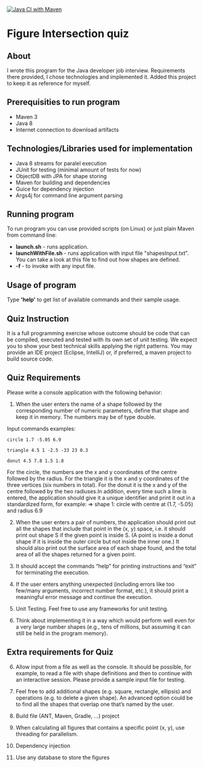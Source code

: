 
[![Java CI with Maven](https://github.com/progys/figure-intersection/actions/workflows/maven.yml/badge.svg)](https://github.com/progys/figure-intersection/actions/workflows/maven.yml)
# Figure Intersection quiz

## About 
I wrote this program for the Java developer job interview. Requirements there provided, I chose technologies and implemented it.
Added this project to keep it as reference for myself.

## Prerequisities to run program
- Maven 3
- Java 8
- Internet connection to download artifacts

## Technologies/Libraries used for implementation
- Java 8 streams for paralel execution
- JUnit for testing (minimal amount of tests for now)
- ObjectDB with JPA for shape storing
- Maven for building and dependencies
- Guice for dependency injection
- Args4j for command line argument parsing

## Running program
To run program you can use provided scripts (on Linux) or just plain Maven from command line:

- **launch.sh** - runs application.
- **launchWithFile.sh** - runs application with input file "shapesInput.txt". You can take a look at this file to find out how shapes are defined.
- **-f <filename>** - to invoke with any input file.

## Usage of program
Type **'help'** to get list of available commands and their sample usage.

## Quiz Instruction
It is a full programming exercise whose outcome should be code that can be compiled, executed and tested with its own set of unit testing. We expect you to show your best technical skills applying the right patterns. You may provide an IDE project (Eclipse, IntelliJ) or, if preferred, a maven project to build source code.


## Quiz Requirements
Please write a console application with the following behavior:

1. When the user enters the name of a shape followed by the corresponding number of numeric parameters, define that shape and keep it in memory. The numbers may be of type double. 

Input commands examples:

	circle 1.7 -5.05 6.9

	triangle 4.5 1 -2.5 -33 23 0.3

	donut 4.5 7.8 1.5 1.8

For the circle, the numbers are the x and y coordinates of the centre followed by the radius.
For the triangle it is the x and y coordinates of the three vertices (six numbers in total).
For the donut it is the x and y of the centre followed by the two radiuses.In addition, every time such a line is entered, the application should give it a unique identifier and print it out in a standardized form, for example:
=> shape 1: circle with centre at (1.7, -5.05) and radius 6.9

2. When the user enters a pair of numbers, the application should print out all the shapes that include that point in the (x, y) space, i.e. it should print out shape S if the given point is inside S. (A point is inside a donut shape if it is inside the outer circle but not inside the inner one.) It should also print out the surface area of each shape found, and the total area of all the shapes returned for a given point.

3. It should accept the commands “help” for printing instructions and “exit” for terminating the execution.

4. If the user enters anything unexpected (including errors like too few/many arguments, incorrect number format, etc.), it should print a meaningful error message and continue the execution.

4. Unit Testing. Feel free to use any frameworks for unit testing.

5. Think about implementing it in a way which would perform well even for a very large number shapes (e.g., tens of millions, but assuming it can still be held in the program memory).


## Extra requirements for Quiz
6. Allow input from a file as well as the console. It should be possible, for example, to read a file with shape definitions and then to continue with an interactive session. Please provide a sample input file for testing.

7. Feel free to add additional shapes (e.g. square, rectangle, ellipsis) and operations (e.g. to delete a given shape). An advanced option could be to find all the shapes that overlap one that’s named by the user.

8. Build file (ANT, Maven, Gradle, …) project 

9. When calculating all figures that contains a specific point (x, y), use threading for 
parallelism.

10. Dependency injection

11. Use any database to store the figures
